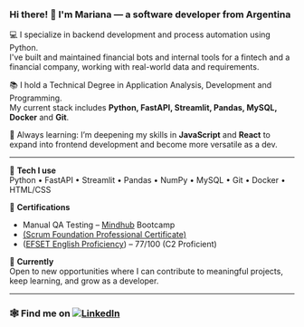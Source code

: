 ### Hi there! 👋 I'm Mariana — a software developer from Argentina

💻 I specialize in backend development and process automation using Python.  
I've built and maintained financial bots and internal tools for a fintech and a financial company, working with real-world data and requirements.

📚 I hold a Technical Degree in Application Analysis, Development and Programming.  
My current stack includes **Python, FastAPI, Streamlit, Pandas, MySQL, Docker** and **Git**.

🌱 Always learning: I’m deepening my skills in **JavaScript** and **React** to expand into frontend development and become more versatile as a dev.

---

🔧 **Tech I use**  
Python • FastAPI • Streamlit • Pandas • NumPy • MySQL • Git • Docker • HTML/CSS

📜 **Certifications**  
- Manual QA Testing –  [Mindhub](https://www.credly.com/badges/50df416d-2910-463a-9d89-dc4169692af6/linked_in_profile) Bootcamp  
- [(Scrum Foundation Professional Certificate)](https://www.linkedin.com/feed/update/urn:li:activity:7074163260819652608/)  
- ([EFSET English Proficiency](https://cert.efset.org/ggpjxw)) – 77/100 (C2 Proficient) 

🎯 **Currently**  
Open to new opportunities where I can contribute to meaningful projects, keep learning, and grow as a developer.

---

### 🕸️ Find me on [![LinkedIn](https://img.shields.io/badge/LinkedIn-Connect-pink?logo=linkedin&style=flat-square&link=https://www.linkedin.com/in/marianasardo/)](https://www.linkedin.com/in/marianasardo/)
